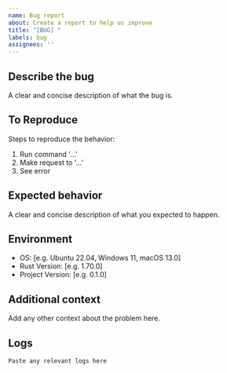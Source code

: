 ```yaml
---
name: Bug report
about: Create a report to help us improve
title: "[BUG] "
labels: bug
assignees: ''
---
```


## Describe the bug
A clear and concise description of what the bug is.

## To Reproduce
Steps to reproduce the behavior:
1. Run command '...'
2. Make request to '...'
3. See error

## Expected behavior
A clear and concise description of what you expected to happen.

## Environment
 - OS: [e.g. Ubuntu 22.04, Windows 11, macOS 13.0]
 - Rust Version: [e.g. 1.70.0]
 - Project Version: [e.g. 0.1.0]

## Additional context
Add any other context about the problem here.

## Logs
```
Paste any relevant logs here
```
